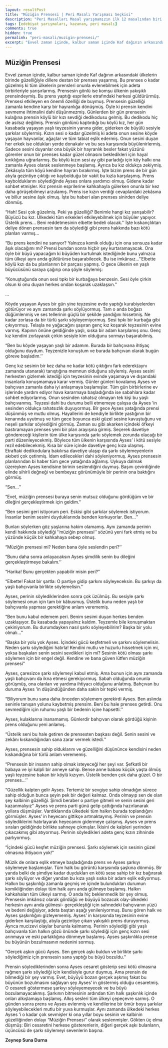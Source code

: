 ```yaml
---
layout: resultPost
title: "Müziğin Prensesi | Peri Masalı Yarışması Seçkisi"
description: "Peri Masalları Masal yarışmamızın ilk 12 masalından biri Zeynep Suna Durna'nın kaleminden..."
tags: [edebiyat yarışmaları, kazanan, peri masalı]
comments: true
hidden: true
permalink: "peri-masali/muzigin-prensesi/"
excerpt: "Evvel zaman içinde, kalbur saman içinde Kaf dağının arkasındaki ülkelerin birinde güzelliğiyle dillere destan bir prenses yaşarmış. Bu prenses o kadar güzelmiş ki tüm ülkelerin prensleri onunla evlenebilmek için adeta birbirleriyle yarışırlarmış. Prensesin gönlü ise komşu ülkenin yakışıklı prensindeymiş. Bu prens yaptığı esprilerle etrafındaki herkesi güldürürmüş. Prensesi etkileyen en önemli özelliği de buymuş. Prensesin güzelliği zamanla kendine karşı bir hayranlığa dönüşmüş. Öyle ki prensin kendini sevmeme ihtimalini dahi düşünmezmiş. Günlerden bir gün prensesin kulağına prensin köylü bir kızı sevdiği dedikodusu gelmiş. Bu dedikodu hiç de asılsız değilmiş.  Prensin gönlünü kaptırdığı bu köylü kız, her gün kasabada yaşayan yaşlı teyzesinin yanına gider,  giderken de büyülü sesiyle şarkılar söylermiş. Kızın sesi o kadar güzelmiş ki adeta onun sesine köyde yaşayan hayvanlar, ağaçlar ve tüm tabiat eşlik edermiş. Onun sesini duyan her erkek ise oldukları yerde donakalır ve bu ses karşısında büyülenirlermiş. Sadece sesini duyanlar ona büyük bir hayranlık besler fakat yüzünü görenler onun bir prenses kadar güzel olmasını bekledikleri için hayal kırıklığına uğrarlarmış. Bu köylü kızın sesi ay gibi parladığı için köy halkı ona zamanla Ayses olarak seslenmeye başlamış. Ayrıca bu kız oldukça zekiymiş. Zekâsıyla tüm köyü kendine hayran bırakırmış. İşte bizim prens de bir gün atıyla gezintiye çıktığı ve kaybolduğu bir vakit bu kızla karşılaşmış. Prens kaybolduklarını söylediğinde Ayses onlara yardımcı olmuş. Gidene kadar sohbet etmişler. Kız prensin esprilerine kahkahayla gülerken onunla bir kez daha görüşebilmeyi arzulamış. Prens ise kızın verdiği cevaplardaki zekâsına ve billur sesine âşık olmuş. İşte bu haberi alan prenses sinirden deliye dönmüş."
---
```


## Müziğin Prensesi

Evvel zaman içinde, kalbur saman içinde Kaf dağının arkasındaki ülkelerin birinde güzelliğiyle dillere destan bir prenses yaşarmış. Bu prenses o kadar güzelmiş ki tüm ülkelerin prensleri onunla evlenebilmek için adeta birbirleriyle yarışırlarmış. Prensesin gönlü ise komşu ülkenin yakışıklı prensindeymiş. Bu prens yaptığı esprilerle etrafındaki herkesi güldürürmüş. Prensesi etkileyen en önemli özelliği de buymuş. Prensesin güzelliği zamanla kendine karşı bir hayranlığa dönüşmüş. Öyle ki prensin kendini sevmeme ihtimalini dahi düşünmezmiş. Günlerden bir gün prensesin kulağına prensin köylü bir kızı sevdiği dedikodusu gelmiş. Bu dedikodu hiç de asılsız değilmiş.  Prensin gönlünü kaptırdığı bu köylü kız, her gün kasabada yaşayan yaşlı teyzesinin yanına gider,  giderken de büyülü sesiyle şarkılar söylermiş. Kızın sesi o kadar güzelmiş ki adeta onun sesine köyde yaşayan hayvanlar, ağaçlar ve tüm tabiat eşlik edermiş. Onun sesini duyan her erkek ise oldukları yerde donakalır ve bu ses karşısında büyülenirlermiş. Sadece sesini duyanlar ona büyük bir hayranlık besler fakat yüzünü görenler onun bir prenses kadar güzel olmasını bekledikleri için hayal kırıklığına uğrarlarmış. Bu köylü kızın sesi ay gibi parladığı için köy halkı ona zamanla Ayses olarak seslenmeye başlamış. Ayrıca bu kız oldukça zekiymiş. Zekâsıyla tüm köyü kendine hayran bırakırmış. İşte bizim prens de bir gün atıyla gezintiye çıktığı ve kaybolduğu bir vakit bu kızla karşılaşmış. Prens kaybolduklarını söylediğinde Ayses onlara yardımcı olmuş. Gidene kadar sohbet etmişler. Kız prensin esprilerine kahkahayla gülerken onunla bir kez daha görüşebilmeyi arzulamış. Prens ise kızın verdiği cevaplardaki zekâsına ve billur sesine âşık olmuş. İşte bu haberi alan prenses sinirden deliye dönmüş.  

“Hah! Sesi çok güzelmiş. Peki ya güzelliği? Benimle hangi kız yarışabilir? Büyücü bu kız. Ülkedeki tüm erkekleri etkileyebilmek için büyüler yapıyor. Üstelik prens… Beni reddetmesinin elbette bedeli olacak.’’ İşte kıskançlıktan deliye dönen prensesin tam da söylediği gibi prens hakkında bazı kötü planları varmış…  

“Bu prens kendini ne sanıyor? Yalnızca komik olduğu için ona sonsuza kadar âşık olacağımı mı? Prensi bundan sonra hiçbir şey kurtaramayacak. Ona öyle bir büyü yapacağım ki büyüden kurtulmak istediğinde bunu yalnızca tüm ülkeyi aynı anda güldürürse başarabilecek. Bu ise imkânsız…’’Elbette köylü kızı da bu planlarının bir parçası yapmış. O gece ülkenin en yaşlı büyücüsünü saraya çağırıp ona şöyle söylemiş:  

“Konuştuğunda onun sesi tıpkı bir kurbağaya benzesin.  Sesi öyle çirkin olsun ki onu duyan herkes ondan koşarak uzaklaşsın.’’  

…  

Köyde yaşayan Ayses bir gün yine teyzesine evde yaptığı kurabiyelerden götürüyor ve aynı zamanda şarkı söylüyormuş. Tam o anda boğazı düğümlenmiş ve ses tellerinin güçlü bir şekilde yandığını hissetmiş. Ne kadar zorlasa da bir türlü şarkı söyleyemiyormuş. Sesi tıpkı bir kurbağa gibi çıkıyormuş. Telaşla ne yağacağını şaşıran genç kız koşarak teyzesinin evine varmış. Kapının önüne geldiğinde yaşlı, sıska bir adam karşılamış onu. Genç kız kendini zorlayarak çirkin sesiyle kim olduğunu sormayı başarabilmiş.  

“Ben bu köyde yaşayan yaşlı bir adamım. Burada bir bahçıvana ihtiyaç olduğunu duydum. Teyzenizle konuştum ve burada bahçıvan olarak bugün göreve başladım.’’  

Genç kız sesinin bir kez daha ne kadar kötü çıktığını fark ederek(aynı zamanda utanarak) tanıştığına memnun olduğunu söylemiş.  Ayses sesini herkesten gizlemek istediği için teyzesinin evinde yaşamaya ve dışarıdaki insanlarla konuşmamaya karar vermiş. Günler günleri kovalamış Ayses ve bahçıvan zamanla daha iyi anlaşmaya başlamışlar. Tüm gün birbirlerine ev işlerinde yardım ediyor hava kararmaya başladığında ise sabahlara kadar sohbet ediyorlarmış. Onun sesinden rahatsız olmayan tek kişi bu yaşlı bahçıvanmış. Teyzesi dahi bu durumu belli etmemeye çalışsa da Ayses ’in sesinden oldukça rahatsızlık duyuyormuş.  Bir gece Ayses yatağında prensi düşünmüş ve mutlu olmuş. Hayallerini de kendiyle birlikte yastığının bir kenarında uyutmuş ve tüm gece boyunca eski güzel sesine kavuştuğunu ve neşeli şarkılar söylediğini görmüş. Zaman su gibi akarken içindeki öfkeyi bastıramayan prenses yeni bir plan arayışına girmiş. Seçerek davetiye göndereceği kişilerin tüm ülke karşısında şarkı söylemek zorunda olacağı bir parti düzenleyecekmiş. Böylece tüm ülkenin karşısında Ayses’ i kötü sesiyle rezil edebilecekmiş. Kısa bir süre içinde davetiye genç kıza ulaşmış. Etraftaki dedikodulara bakılırsa davetiye ulaşıp da şarkı söylemeyenlerin akıbeti çok çetinmiş. İdam edilecekleri dahi söyleniyormuş. Ayses prensesin planlarından bi haber tüm gece yatağında ağlamış. Uykuya dalmak üzereyken Ayses kendisine birinin seslendiğini duymuş. Başını çevirdiğinde elinde sihirli değneği ve bembeyaz görünümüyle bir perinin ona baktığını görmüş.  

“Sen…’’  

“Evet, müziğin prensesi buraya senin mutsuz olduğunu gördüğüm ve bir dileğini gerçekleştirmek için geldim.’’  

“Ben sesimi geri istiyorum peri. Eskisi gibi şarkılar söylemek istiyorum. İnsanlar benim sesimi duyduklarında benden korkuyorlar. Ben…’’  

Bunları söylerken göz yaşlarına hakim olamamış. Aynı zamanda perinin kendi hakkında söylediği ’’müziğin prensesi’’ sözünü yeni fark etmiş ve bu yüzünde küçük bir kahkahaya sebep olmuş.  

“Müziğin prensesi mi? Neden bana öyle seslendin peri?’’  

“Bunu daha sonra anlayacaksın Ayses şimdilik senin bu dileğini gerçekleştirmeye bakalım.’’  

“Harika! Bunu gerçekten yapabilir misin peri?’’  

“Elbette! Fakat bir şartla: O partiye gidip şarkını söyleyeceksin.  Bu şarkıyı da yaşlı bahçıvanla birlikte söylemelisin.’’  

Ayses, perinin söylediklerinden sonra çok üzülmüş. Bu sesiyle şarkı söylemesi onun için tam bir kâbusmuş. Üstelik bunu neden yaşlı bir bahçıvanla yapması gerektiğine anlam verememiş.  

“Ben bunu kabul edemem peri. Benim sesimi duyan herkes benden uzaklaşıyor. Bu kasabada yapayalnız kaldım. Teyzemle bile konuşmaktan çekiniyorum. Bu durumdayken nasıl şarkı söyleyebilirim? Başka bir yolu olmalı…’’  

“Başka bir yolu yok Ayses. İçindeki gücü keşfetmeli ve şarkını söylemelisin. Neden şarkı söylediğini hatırla! Kendini mutlu ve huzurlu hissetmek için mi, yoksa başkaları senin sesini sevdikleri için mi? Sesinin kötü olması şarkı söylemen için bir engel değil. Kendine ve bana güven lütfen müziğin prensesi’’  

Ayses, çaresizce şarkı söylemeyi kabul etmiş. Ama bunun için aynı zamanda yaşlı bahçıvanı da ikna etmesi gerekiyormuş. Sabah olduğunda onunla görüşmüş, ona olanları ve yardıma ihtiyacı olduğunu anlatmış.  Bahçıvan bu duruma Ayses ’in düşündüğünden daha sakin bir tepki vermiş.  

“Biliyorum bunu sana daha önceden söylemem gerekirdi Ayses. Ben aslında seninle tanışan yolunu kaybetmiş prensim. Beni bu hale prenses getirdi. Onu sevmediğim için ruhumu yaşlı bir bedenin içine hapsetti.’’  

Ayses, kulaklarına inanamamış. Günlerdir bahçıvan olarak gördüğü kişinin prens olduğunu yeni anlamış.  

“Üstelik seni bu hale getiren de prensesten başkası değil. Senin sesini ve zekânı kıskandığından sana zarar vermek istedi.’’  

Ayses, prensesin sahip olduklarını ve güzelliğini düşününce kendisini neden kıskandığına bir türlü anlam verememiş.  

“Prensesin bir insanın sahip olmak isteyeceği her şeyi var. Şefkatli bir babaya ve iyi kalpli bir anneye sahip. Bense anne babası küçük yaşta ölmüş yaşlı teyzesine bakan bir köylü kızıyım. Üstelik benden çok daha güzel. O bir prenses…’’  

“Güzellik kalpten gelir Ayses. Tertemiz bir sevgiye sahip olmadığın sürece sahip olduğun bunca şeyin pek bir değeri kalmaz. Onda olmayıp sen de olan şey kalbinin güzelliği. Şimdi beraber o partiye gitmeli ve senin sesini geri kazanmalıyız’’ Ayses ve prens parti günü gelip çattığında hazırlanarak yollara düşmüşler. Vardıklarında ülkedeki tüm halkın burada toplandığını görmüşler. Ayses’ in heyecanı gittikçe artmaktaymış. Perinin ve prensin söylediklerini hatırlayarak heyecanını gidermeye çalışmış. Ayses ve prens sıraları geldiğinde birlikte sahneye çıkmışlar. İkisini de kalpleri yerinden çıkacakmış gibi atıyormuş. Perinin söyledikleri adeta genç kızın zihninde parlıyormuş.  

“İçindeki gücü keşfet müziğin prensesi. Şarkı söylemek için sesinin güzel olmasına ihtiyacın yok!’’  

Müzik de onlara eşlik etmeye başladığında prens ve Ayses şarkıyı söylemeye başlamışlar. Tüm halk bu görüntü karşısında şaşkına dönmüş. Bir yanda belki de şimdiye kadar duydukları en kötü sese sahip bir kız bağırarak şarkı söylüyor ve diğer yandan bu kıza yaşlı sıska bir adam eşlik ediyormuş. Halkın bu şaşkınlığı zamanla geçmiş ve içinde bulundukları durumun komikliğinden dolayı tüm halk aynı anda gülmeye başlamış. Halkın kahkahaları tüm ülkeyi sarmış. O anda hiç beklenmedik bir şey olmuş. Prensesin imkânsız olarak gördüğü ve büyüyü bozacak olay-ülkedeki herkesin aynı anda gülmesi- gerçekleştiği için sahnedeki bahçıvanın yüzü ve bedeni değişiyor, adeta baştan aşağı yenileniyormuş. Bunu gören halk ve Ayses şaşkınlığını gizleyememiş. Ayses’ in karşısında teyzesinin evine giderken karşılaştığı, atıyla gezintiye çıkan yakışıklı prens duruyormuş. Ayrıca mucizevi olaylar bununla kalmamış. Perinin söylediği gibi yaşlı bahçıvanla tüm halkın gözü önünde şarkı söylediği için genç kızın sesi arınmaya ve eski parlaklığına dönmeye başlamış.  Ayses şaşkınlıkla prense bu büyünün bozulmasının nedenini sormuş.  

“Gerçek aşkın gücü Ayses. Sen gerçek aşkı buldun ve birlikte şarkı söylediğimiz için prensesin sana yaptığı bu büyü bozuldu.’’  

Prensin söylediklerinden sonra Ayses cesaret gösterip sesi kötü olmasına rağmen şarkı söylediği için kendisiyle gurur duymuş. Ama prensin de bilmediği bir şey varmış. Evet, büyüyü bozan gerçek aşkmış fakat bu büyünün bozulmasını sağlayan şey Ayses’ in göstermiş olduğu cesaretmiş. O cesareti göstermese şarkıyı söyleyemeyecek ve bu büyü bozulamayacakmış. Şarkının bitmesinin ardından tüm halk şaşkınlık içinde onları alkışlamaya başlamış. Alkış sesleri tüm ülkeyi çepeçevre sarmış. O günden sonra prens ve Ayses evlenmiş ve kendilerine bir ömür boyu şarkılar söyleyebilecekleri mutlu bir yuva kurmuşlar. Aynı zamanda ülkedeki herkes Ayses ’i o kadar çok sevmişler ki ona yıllar boyu sesinin ve kalbinin güzelliğinden dolayı “Müziğin Prensesi’’ olarak seslenmişler. Gökten üç elma düşmüş: Biri cesaretini herkese gösterenlerin, diğeri gerçek aşkı bulanların, üçüncüsü de şarkı söylemeyi sevenlerin başına.  

**Zeynep Suna Durna**
